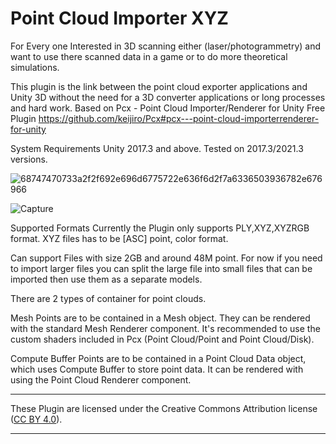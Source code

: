 # Point Cloud Importer XYZ
For Every one Interested in 3D scanning either (laser/photogrammetry) and want to use there scanned data in a game or to do more theoretical simulations.

This plugin is the link between the point cloud exporter applications and Unity 3D without the need for a 3D converter applications or long processes and hard work.
Based on Pcx - Point Cloud Importer/Renderer for Unity Free Plugin https://github.com/keijiro/Pcx#pcx---point-cloud-importerrenderer-for-unity

System Requirements Unity 2017.3 and above.
Tested on 2017.3/2021.3 versions.

![68747470733a2f2f692e696d6775722e636f6d2f7a6336503936782e676966](https://user-images.githubusercontent.com/12146382/176805316-83b74c04-675c-4c30-9266-7e3004a84cc5.gif)

![Capture](https://user-images.githubusercontent.com/12146382/176805325-293526dc-f8d0-4d8d-910b-2bbde38f6d36.PNG)


Supported Formats Currently the Plugin only supports PLY,XYZ,XYZRGB format. XYZ files has to be [ASC] point, color format.

Can support Files with size 2GB and around 48M point. For now if you need to import larger files you can split the large file into small files that can be imported then use them as a separate models.

There are 2 types of container for point clouds.

Mesh Points are to be contained in a Mesh object. They can be rendered with the standard Mesh Renderer component. It's recommended to use the custom shaders included in Pcx (Point Cloud/Point and Point Cloud/Disk).

Compute Buffer Points are to be contained in a Point Cloud Data object, which uses Compute Buffer to store point data. It can be rendered with using the Point Cloud Renderer component.

---------------------------------------------------------------------------------------------

These Plugin are licensed under the Creative Commons Attribution license ([CC BY 4.0](https://creativecommons.org/licenses/by/4.0/)).

---------------------------------------------------------------------------------------------
